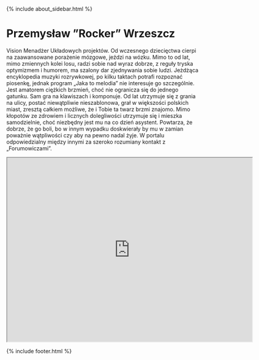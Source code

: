 {% include about_sidebar.html %}


  <div class="w3-row w3-padding-64">
    <div class="w3-twothird w3-container">
      <h1 class="w3-text-teal">Przemysław ”Rocker” Wrzeszcz</h1>
      <p>Vision Menadżer Układowych projektów. Od wczesnego dziecięctwa
cierpi na zaawansowane porażenie mózgowe, jeździ na wózku. Mimo to od lat, mimo zmiennych kolei
losu, radzi sobie nad wyraz dobrze, z reguły tryska optymizmem i humorem, ma szalony dar zjednywania
sobie ludzi. Jeżdżąca encyklopedia muzyki rozrywkowej, po kilku taktach potrafi rozpoznać piosenkę,
jednak program „Jaka to melodia” nie interesuje go szczególnie. Jest amatorem ciężkich brzmień, choć
nie ogranicza się do jednego gatunku. Sam gra na klawiszach i komponuje. Od lat utrzymuje się z grania
na ulicy, postać niewątpliwie nieszablonowa, grał w większości polskich miast, zresztą całkiem możliwe,
że i Tobie ta twarz brzmi znajomo. Mimo kłopotów ze zdrowiem i licznych dolegliwości utrzymuje się i
mieszka samodzielnie, choć niezbędny jest mu na co dzień asystent. Powtarza, że dobrze, że go boli, bo w
innym wypadku doskwierały by mu w zamian poważnie wątpliwości czy aby na pewno nadal żyje. W
portalu odpowiedzialny między innymi za szeroko rozumiany kontakt z „Forumowiczami”.</p>
    </div>
    <iframe src="https://drive.google.com/file/d/1145SelKWi1WkSsSqGzwuCY4b9JGo4Sn7/preview" width="640" height="480"></iframe>
  </div>
  
  
  
 
 {% include footer.html %}
<!-- END MAIN -->
</div>
